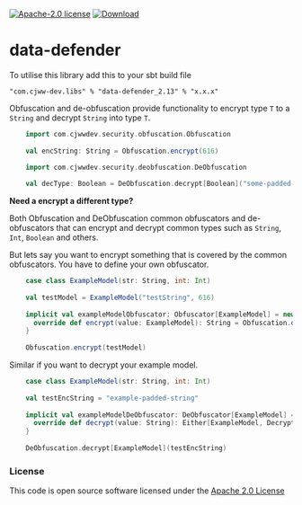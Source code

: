 [![Apache-2.0 license](http://img.shields.io/badge/license-Apache-brightgreen.svg)](http://www.apache.org/licenses/LICENSE-2.0.html)
[ ![Download](https://api.bintray.com/packages/cjww-development/releases/data-defender/images/download.svg) ](https://bintray.com/cjww-development/releases/data-defender/_latestVersion)

# data-defender


To utilise this library add this to your sbt build file

```sbtshell
"com.cjww-dev.libs" % "data-defender_2.13" % "x.x.x" 
```

Obfuscation and de-obfuscation provide functionality to encrypt type `T` to a `String` and decrypt `String` into type `T`.

```scala
    import com.cjwwdev.security.obfuscation.Obfuscation
    
    val encString: String = Obfuscation.encrypt(616)
```

```scala
    import com.cjwwdev.security.deobfuscation.DeObfuscation
    
    val decType: Boolean = DeObfuscation.decrypt[Boolean]("some-padded-string")
```

**Need a encrypt a different type?**

Both Obfuscation and DeObfuscation common obfuscators and de-obfuscators that can encrypt and decrypt common types such as `String`, `Int`, `Boolean` and others. 

But lets say you want to encrypt something that is covered by the common obfuscators. You have to define your own obfuscator. 
```scala
    case class ExampleModel(str: String, int: Int)
    
    val testModel = ExampleModel("testString", 616)
    
    implicit val exampleModelObfuscator: Obfuscator[ExampleModel] = new Obfuscator[ExampleModel] {
      override def encrypt(value: ExampleModel): String = Obfuscation.obfuscateJson(Json.toJson(value))
    }
    
    Obfuscation.encrypt(testModel)
```

Similar if you want to decrypt your example model.
```scala
    case class ExampleModel(str: String, int: Int)
    
    val testEncString = "example-padded-string"
    
    implicit val exampleModelDeObfuscator: DeObfuscator[ExampleModel] = new DeObfuscator[ExampleModel] {
      override def decrypt(value: String): Either[ExampleModel, DecryptionError] = DeObfuscation.deObfuscate[ExampleModel](value)
    }
    
    DeObfuscation.decrypt[ExampleModel](testEncString)
```



### License

This code is open source software licensed under the [Apache 2.0 License]("http://www.apache.org/licenses/LICENSE-2.0.html")
